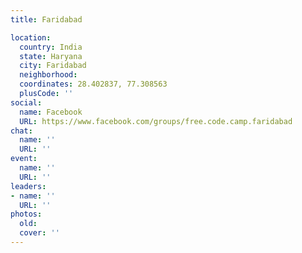 ```yaml
---
title: Faridabad

location:
  country: India
  state: Haryana
  city: Faridabad
  neighborhood: 
  coordinates: 28.402837, 77.308563
  plusCode: ''
social:
  name: Facebook
  URL: https://www.facebook.com/groups/free.code.camp.faridabad
chat:
  name: ''
  URL: ''
event:
  name: ''
  URL: ''
leaders:
- name: ''
  URL: ''
photos:
  old: 
  cover: ''
---
```

